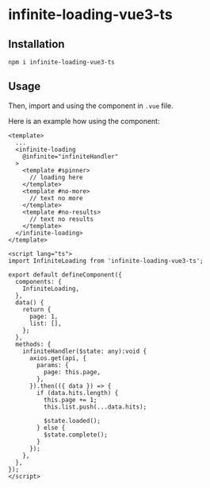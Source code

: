 # infinite-loading-vue3-ts

## Installation

```
npm i infinite-loading-vue3-ts
```

## Usage

Then, import and using the component in `.vue` file.

Here is an example how using the component:
```vue
<template>
  ...
  <infinite-loading
    @infinite="infiniteHandler"
  >
    <template #spinner>
      // loading here
    </template>
    <template #no-more>
      // text no more
    </template>
    <template #no-results>
      // text no results
    </template>
  </infinite-loading>
</template>

<script lang="ts">
import InfiniteLoading from 'infinite-loading-vue3-ts';

export default defineComponent({
  components: {
    InfiniteLoading,
  },
  data() {
    return {
      page: 1,
      list: [],
    };
  },
  methods: {
    infiniteHandler($state: any):void {
      axios.get(api, {
        params: {
          page: this.page,
        },
      }).then(({ data }) => {
        if (data.hits.length) {
          this.page += 1;
          this.list.push(...data.hits);
          
          $state.loaded();
        } else {
          $state.complete();
        }
      });
    },
  },
});
</script>
```

